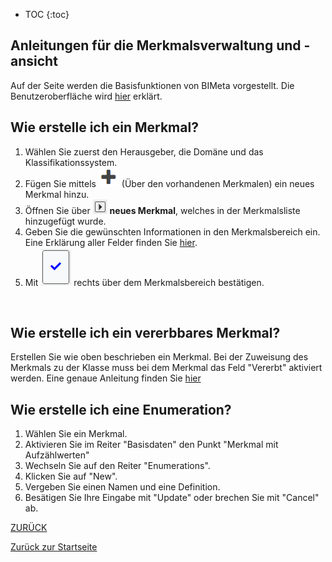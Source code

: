 * TOC
{:toc}

## Anleitungen für die Merkmalsverwaltung und -ansicht

Auf der Seite werden die Basisfunktionen von BIMeta vorgestellt. 
Die Benutzeroberfläche wird [hier](2.3.2_UIMerkmal.md) erklärt. 


## Wie erstelle ich ein Merkmal?
1. Wählen Sie zuerst den Herausgeber, die Domäne und das Klassifikationssystem.
2. Fügen Sie mittels ![Plus-Symbol](../Bilder/Plus-Symbol.png) (Über den vorhandenen Merkmalen) ein neues Merkmal hinzu.
3. Öffnen Sie über ![AufklappenMerkmal](../Bilder/AufklappenMerkmal.png) **neues Merkmal**, welches in der Merkmalsliste hinzugefügt wurde.
4. Geben Sie die gewünschten Informationen in den Merkmalsbereich ein. Eine Erklärung aller Felder finden Sie [hier](3.2.2_FelderMerkmal.md).
5. Mit ![Bestaetigung](../Bilder/Bestaetigung.png) rechts über dem Merkmalsbereich bestätigen.
<br>

## Wie erstelle ich ein vererbbares Merkmal?
Erstellen Sie wie oben beschrieben ein Merkmal.
Bei der Zuweisung des Merkmals zu der Klasse muss bei dem Merkmal das Feld "Vererbt" aktiviert werden.
Eine genaue Anleitung finden Sie [hier](2.2.1_AnleitungenKlasse.md#wie-weise-ich-ein-vererbbares-merkmal-zu)


## Wie erstelle ich eine Enumeration?
1. Wählen Sie ein Merkmal.
2. Aktivieren Sie im Reiter "Basisdaten" den Punkt "Merkmal mit Aufzählwerten"
3. Wechseln Sie auf den Reiter "Enumerations".
4. Klicken Sie auf "New".
5. Vergeben Sie einen Namen und eine Definition.
6. Besätigen Sie Ihre Eingabe mit "Update" oder brechen Sie mit "Cancel" ab.


[ZURÜCK](2.2.0_Anleitungen.md)

[Zurück zur Startseite](https://bimeta-steuerkreis.github.io/Anwenderhilfe/)
